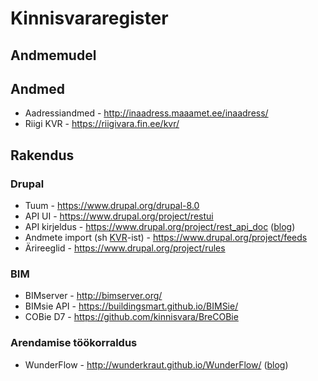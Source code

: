 # Kinnisvararegister

## Andmemudel

## Andmed
* Aadressiandmed - http://inaadress.maaamet.ee/inaadress/
* Riigi KVR - https://riigivara.fin.ee/kvr/

## Rakendus
### Drupal
* Tuum - https://www.drupal.org/drupal-8.0
* API UI - https://www.drupal.org/project/restui
* API kirjeldus - https://www.drupal.org/project/rest_api_doc ([blog](https://drupalwatchdog.com/volume-4/issue-2/building-self-documenting-rest-api))
* Andmete import (sh [KVR](https://riigivara.fin.ee/kvr/)-ist) - https://www.drupal.org/project/feeds
* Ärireeglid - https://www.drupal.org/project/rules

### BIM
* BIMserver - http://bimserver.org/
* BIMsie API - https://buildingsmart.github.io/BIMSie/
* COBie D7 - https://github.com/kinnisvara/BreCOBie

### Arendamise töökorraldus
* WunderFlow - http://wunderkraut.github.io/WunderFlow/ ([blog](http://www.wunderkraut.com/blog/introducing-wunderflow/2015-06-01))
